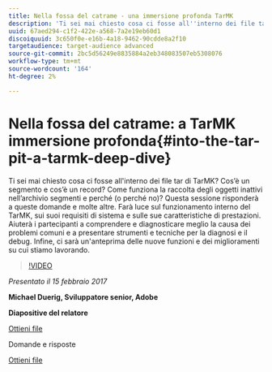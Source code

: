 ```yaml
---
title: Nella fossa del catrame - una immersione profonda TarMK
description: 'Ti sei mai chiesto cosa ci fosse all''interno dei file tar di TarMK? Cos’è un segmento e cos’è un record? Come funziona la raccolta degli oggetti inattivi nell’archivio segmenti e perché (o perché no)? Questa sessione risponde a queste domande e molte altre. '
uuid: 67aed294-c1f2-422e-a568-7a2e19eb60d1
discoiquuid: 3c650f0e-e16b-4a18-9462-90cdde8a2f10
targetaudience: target-audience advanced
source-git-commit: 2bc5d56249e8835884a2eb348083507eb5308076
workflow-type: tm+mt
source-wordcount: '164'
ht-degree: 2%

---
```



# Nella fossa del catrame: a TarMK immersione profonda{#into-the-tar-pit-a-tarmk-deep-dive}

Ti sei mai chiesto cosa ci fosse all&#39;interno dei file tar di TarMK? Cos’è un segmento e cos’è un record? Come funziona la raccolta degli oggetti inattivi nell’archivio segmenti e perché (o perché no)? Questa sessione risponderà a queste domande e molte altre. Farà luce sul funzionamento interno del TarMK, sui suoi requisiti di sistema e sulle sue caratteristiche di prestazioni. Aiuterà i partecipanti a comprendere e diagnosticare meglio la causa dei problemi comuni e a presentare strumenti e tecniche per la diagnosi e il debug. Infine, ci sarà un&#39;anteprima delle nuove funzioni e dei miglioramenti su cui stiamo lavorando.

>[!VIDEO](https://video.tv.adobe.com/v/19138/?quality=9)

*Presentato il 15 febbraio 2017*

**Michael Duerig, Sviluppatore senior, Adobe**

**Diapositive del relatore**

[Ottieni file](assets/aem-gems-tarmk-deep-dive.pptx)

Domande e risposte

[Ottieni file](assets/aem-gems-qandas-tarmk-deep-dive.pdf)
<!--
[Get back to the Overview](https://helpx.adobe.com/experience-manager/kt/eseminars/gems/aem-index.html)
-->
